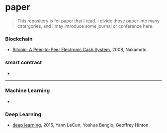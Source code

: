 # paper

>
> This repository is for paper that I read. I divide those paper into many catergories, and I may introduce some journal or conference here.
>

### Blockchain

- [Bitcoin: A Peer-to-Peer Electronic Cash System](https://git.dhimmel.com/bitcoin-whitepaper/), 2008, Nakamoto

### smart contract

- 

------

### Machine Learning

- 

### Deep Learning

- [deep learning,](https://www.nature.com/articles/nature14539.pdf) 2015, Yann LeCun, Yoshua Bengio, Geoffrey Hinton

